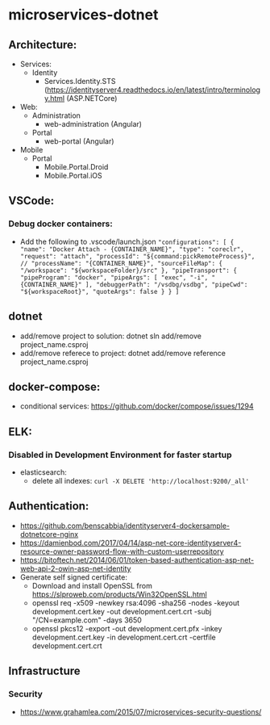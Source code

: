 # microservices-dotnet

## Architecture:
- Services:
	- Identity
		- Services.Identity.STS (https://identityserver4.readthedocs.io/en/latest/intro/terminology.html (ASP.NETCore)
- Web:
	- Administration
		- web-administration (Angular)
	- Portal
		- web-portal (Angular)
- Mobile
	- Portal
		- Mobile.Portal.Droid
		- Mobile.Portal.iOS

## VSCode:
### Debug docker containers:
 - Add the following to .vscode/launch.json
		`"configurations": [
	               {
	                 "name": "Docker Attach - {CONTAINER_NAME}",
	                    "type": "coreclr",
	                    "request": "attach",
	                    "processId": "${command:pickRemoteProcess}",
	                    // "processName": "{CONTAINER_NAME}",
	                    "sourceFileMap": {
	                        "/workspace": "${workspaceFolder}/src"
	                    },
	                    "pipeTransport": {
	                        "pipeProgram": "docker",
	                        "pipeArgs": [ "exec", "-i", "{CONTAINER_NAME}" ],
	                        "debuggerPath": "/vsdbg/vsdbg",
	                        "pipeCwd": "${workspaceRoot}",
	                        "quoteArgs": false
	                    }
	                }
	            ]
	`

## dotnet
 - add/remove project to solution: dotnet sln add/remove project_name.csproj
 - add/remove referece to project: dotnet add/remove reference project_name.csproj

## docker-compose:
 - conditional services: https://github.com/docker/compose/issues/1294

## ELK:
### Disabled in Development Environment for faster startup
- elasticsearch:
	- delete all indexes: `curl -X DELETE 'http://localhost:9200/_all'`

## Authentication:
- https://github.com/benscabbia/identityserver4-dockersample-dotnetcore-nginx
- https://damienbod.com/2017/04/14/asp-net-core-identityserver4-resource-owner-password-flow-with-custom-userrepository
- https://bitoftech.net/2014/06/01/token-based-authentication-asp-net-web-api-2-owin-asp-net-identity
- Generate self signed certificate:
	- Download and install OpenSSL from https://slproweb.com/products/Win32OpenSSL.html
	- openssl req -x509 -newkey rsa:4096 -sha256 -nodes -keyout development.cert.key -out development.cert.crt -subj "/CN=example.com" -days 3650
	- openssl pkcs12 -export -out development.cert.pfx -inkey development.cert.key -in development.cert.crt -certfile development.cert.crt

## Infrastructure
### Security
 - https://www.grahamlea.com/2015/07/microservices-security-questions/